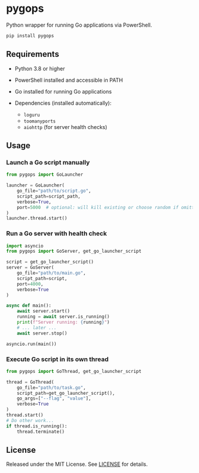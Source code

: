 # pygops

Python wrapper for running Go applications via PowerShell.

```bash
pip install pygops
```

## Requirements

* Python 3.8 or higher
* PowerShell installed and accessible in PATH
* Go installed for running Go applications
* Dependencies (installed automatically):

  * `loguru`
  * `toomanyports`
  * `aiohttp` (for server health checks)

## Usage

### Launch a Go script manually

```python
from pygops import GoLauncher

launcher = GoLauncher(
    go_file="path/to/script.go",
    script_path=script_path,
    verbose=True,
    port=5000  # optional: will kill existing or choose random if omitted
)
launcher.thread.start()
```

### Run a Go server with health check

```python
import asyncio
from pygops import GoServer, get_go_launcher_script

script = get_go_launcher_script()
server = GoServer(
    go_file="path/to/main.go",
    script_path=script,
    port=4000,
    verbose=True
)

async def main():
    await server.start()
    running = await server.is_running()
    print(f"Server running: {running}")
    # ... later ...
    await server.stop()

asyncio.run(main())
```

### Execute Go script in its own thread

```python
from pygops import GoThread, get_go_launcher_script

thread = GoThread(
    go_file="path/to/task.go",
    script_path=get_go_launcher_script(),
    go_args=["--flag", "value"],
    verbose=True
)
thread.start()
# Do other work...
if thread.is_running():
    thread.terminate()
```

## License

Released under the MIT License. See [LICENSE](LICENSE) for details.
